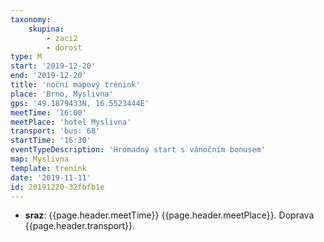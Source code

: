 ```yaml
---
taxonomy:
    skupina:
        - zaci2
        - dorost
type: M
start: '2019-12-20'
end: '2019-12-20'
title: 'noční mapový trénink'
place: 'Brno, Myslivna'
gps: '49.1879433N, 16.5523444E'
meetTime: '16:00'
meetPlace: 'hotel Myslivna'
transport: 'bus: 68'
startTime: '16:30'
eventTypeDescription: 'Hromadný start s vánočním bonusem'
map: Myslivna
template: trenink
date: '2019-11-11'
id: 20191220-32fbfb1e
---
```

* **sraz**: {{page.header.meetTime}} {{page.header.meetPlace}}. Doprava {{page.header.transport}}.
